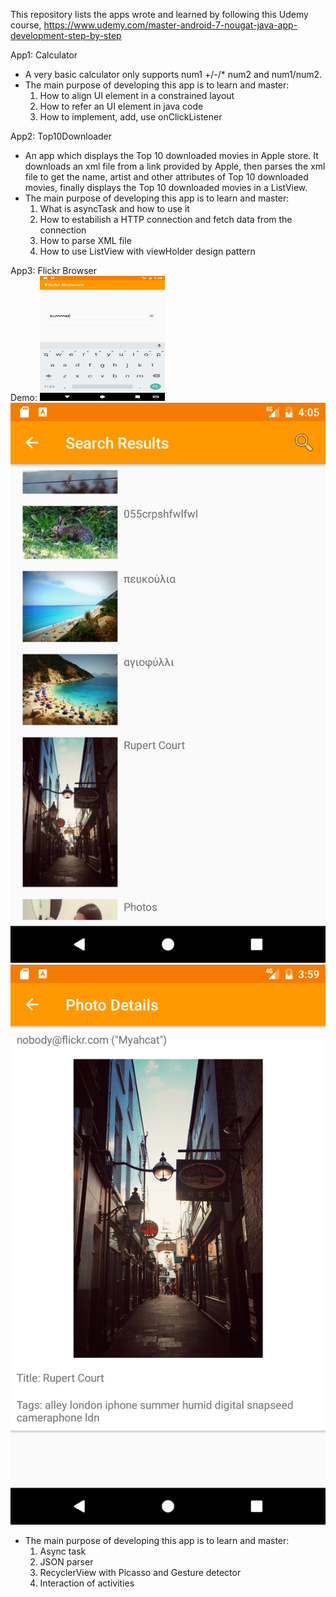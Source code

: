 This repository lists the apps wrote and learned by following this Udemy course, https://www.udemy.com/master-android-7-nougat-java-app-development-step-by-step

App1: Calculator  
- A very basic calculator only supports num1 +/-/* num2 and num1/num2. 
- The main purpose of developing this app is to learn and master:
  1. How to align UI element in a constrained layout 
  2. How to refer an UI element in java code
  3. How to implement, add, use onClickListener  
  
App2: Top10Downloader  
- An app which displays the Top 10 downloaded movies in Apple store. It downloads an xml file from a link provided by Apple, then parses the xml file to get the name, artist and other attributes of Top 10 downloaded movies, finally displays the Top 10 downloaded movies in a ListView. 
- The main purpose of developing this app is to learn and master:  
  1. What is asyncTask and how to use it  
  2. How to estabilish a HTTP connection and fetch data from the connection
  3. How to parse XML file
  4. How to use ListView with viewHolder design pattern  
  
App3: Flickr Browser  
Demo:
<img src="https://github.com/xzhang1234/Android/blob/master/Demo/Screenshot_1499552518.png" width="200" height="200" />
![alt text](https://github.com/xzhang1234/Android/blob/master/Demo/Screenshot_1499552930.png "Logo Title Text 1")
![alt text](https://github.com/xzhang1234/Android/blob/master/Demo/Screenshot_1499552537.png "Logo Title Text 1")


- The main purpose of developing this app is to learn and master:  
  1. Async task
  2. JSON parser
  3. RecyclerView with Picasso and Gesture detector
  4. Interaction of activities
  
  
 
  
